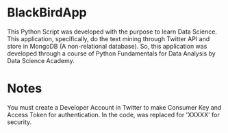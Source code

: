 # BlackBirdApp
This Python Script was developed with the purpose to learn Data Science. This application, specifically, do the text mining through Twitter API and store in MongoDB (A non-relational database).  So, this application was developed through a course of Python Fundamentals for Data Analysis by Data Science Academy.

# Notes
You must create a Developer Account in Twitter to make Consumer Key and Access Token for authentication. In the code, was replaced for 'XXXXX' for security.
